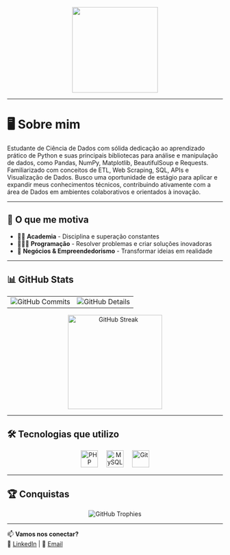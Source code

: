 <div align="center">
  <img height="200" src="https://th.bing.com/th/id/R.1436be0ac9d04fca9fccc4a5373f5d8f?rik=X%2bl%2bVf0dqYhDOw&riu=http%3a%2f%2f1.bp.blogspot.com%2f-RUacFE3owfo%2fUcumlV4-goI%2fAAAAAAAAAjY%2fhfGwNTPVcr0%2fs1600%2fsasuke%2bAmaterasu.gif&ehk=6o0hJz6%2bMbcHK6HOHINuKVKLMyr%2bt6J8uhY09zXB1Vg%3d&risl=&pid=ImgRaw&r=0"  />
</div>

---

# 🖥️ Sobre mim

 Estudante de Ciência de Dados com sólida dedicação ao aprendizado prático de Python e suas principais
 bibliotecas para análise e manipulação de dados, como Pandas, NumPy, Matplotlib, BeautifulSoup e
 Requests. Familiarizado com conceitos de ETL, Web Scraping, SQL, APIs e Visualização de Dados.
 Busco uma oportunidade de estágio para aplicar e expandir meus conhecimentos técnicos, contribuindo
 ativamente com a área de Dados em ambientes colaborativos e orientados à inovação.

---

## 🚀 O que me motiva
- 🏋🏻 **Academia** - Disciplina e superação constantes
- 👨🏻‍💻 **Programação** - Resolver problemas e criar soluções inovadoras
- 💸 **Negócios & Empreendedorismo** - Transformar ideias em realidade

---

## 📊 GitHub Stats

<div align="center">
  <table>
    <tr>
      <td align="center">
        <img src="http://github-profile-summary-cards.vercel.app/api/cards/productive-time?username=Csaalvador&theme=dracula&utcOffset=-3" alt="GitHub Commits"/>
      </td>
      <td align="center">
        <img src="http://github-profile-summary-cards.vercel.app/api/cards/profile-details?username=Csaalvador&theme=dracula" alt="GitHub Details"/>
      </td>
    </tr>
  </table>
</div>

<div align="center">
  <img src="https://streak-stats.demolab.com?user=Csaalvador&locale=en&mode=daily&theme=dracula&hide_border=false&border_radius=5&order=3" height="220" alt="GitHub Streak"/>
</div>

---

## 🛠️ Tecnologias que utilizo

<div align="center">
  <img src="https://cdn.jsdelivr.net/gh/devicons/devicon/icons/php/php-original.svg" height="40" alt="PHP"/>
  <img width="12" />
  <img src="https://cdn.jsdelivr.net/gh/devicons/devicon/icons/mysql/mysql-original.svg" height="40" alt="MySQL"/>
  <img width="12" />
  <img src="https://cdn.jsdelivr.net/gh/devicons/devicon/icons/git/git-original.svg" height="40" alt="Git"/>
</div>

---

## 🏆 Conquistas

<div align="center">
  <img src="https://github-profile-trophy.vercel.app/?username=Csaalvador&row=1&column=6&theme=dracula&margin-w=15&margin-h=15" alt="GitHub Trophies"/>
</div>

---

📫 **Vamos nos conectar?**<br/>
🔗 [LinkedIn](https://www.linkedin.com/in/csaalvador-dev/)  | 📧 [Email](mailto:caua.salvador.dev@gmail.com)
